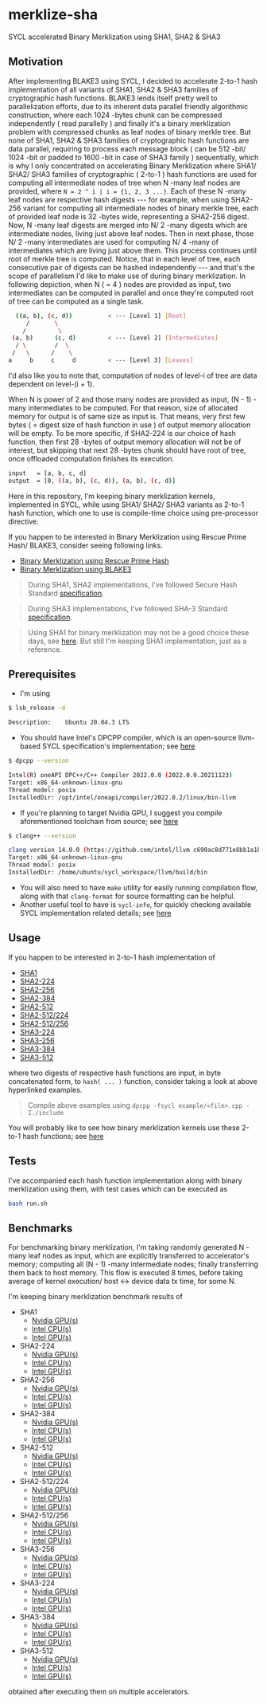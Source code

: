 # merklize-sha

SYCL accelerated Binary Merklization using SHA1, SHA2 & SHA3

## Motivation

After implementing BLAKE3 using SYCL, I decided to accelerate 2-to-1 hash implementation of all variants of SHA1, SHA2 & SHA3 families of cryptographic hash functions. BLAKE3 lends itself pretty well to parallelization efforts, due to its inherent data parallel friendly algorithmic construction, where each 1024 -bytes chunk can be compressed independently ( read parallelly ) and finally it's a binary merklization problem with compressed chunks as leaf nodes of binary merkle tree. But none of SHA1, SHA2 & SHA3 families of cryptographic hash functions are data parallel, requiring to process each message block ( can be 512 -bit/ 1024 -bit or padded to 1600 -bit in case of SHA3 family ) sequentially, which is why I only concentrated on accelerating Binary Merklization where SHA1/ SHA2/ SHA3 families of cryptographic ( 2-to-1 ) hash functions are used for computing all intermediate nodes of tree when N -many leaf nodes are provided, where `N = 2 ^ i | i = {1, 2, 3 ...}`. Each of these N -many leaf nodes are respective hash digests --- for example, when using SHA2-256 variant for computing all intermediate nodes of binary merkle tree, each of provided leaf node is 32 -bytes wide, representing a SHA2-256 digest. Now, N -many leaf digests are merged into N/ 2 -many digests which are intermediate nodes, living just above leaf nodes. Then in next phase, those N/ 2 -many intermediates are used for computing N/ 4 -many of intermediates which are living just above them. This process continues until root of merkle tree is computed. Notice, that in each level of tree, each consecutive pair of digests can be hashed independently --- and that's the scope of parallelism I'd like to make use of during binary merklization. In following depiction, when N ( = 4 ) nodes are provided as input, two intermediates can be computed in parallel and once they're computed root of tree can be computed as a single task.

```bash
  ((a, b), (c, d))          < --- [Level 1] [Root]
     /       \
    /         \
 (a, b)      (c, d)         < --- [Level 2] [Intermediates]
  / \        /  \
 /   \      /    \
a     b     c     d         < --- [Level 3] [Leaves]
```

I'd also like you to note that, computation of nodes of level-i of tree are data dependent on level-(i + 1).

When N is power of 2 and those many nodes are provided as input, (N - 1) -many intermediates to be computed. For that reason, size of allocated memory for output is of same size as input is. That means, very first few bytes ( = digest size of hash function in use ) of output memory allocation will be empty. To be more specific, if SHA2-224 is our choice of hash function, then first 28 -bytes of output memory allocation will not be of interest, but skipping that next 28 -bytes chunk should have root of tree, once offloaded computation finishes its execution.

```bash
input   = [a, b, c, d]
output  = [0, ((a, b), (c, d)), (a, b), (c, d)]
```

Here in this repository, I'm keeping binary merklization kernels, implemented in SYCL, while using SHA1/ SHA2/ SHA3 variants as 2-to-1 hash function, which one to use is compile-time choice using pre-processor directive.

If you happen to be interested in Binary Merklization using Rescue Prime Hash/ BLAKE3, consider seeing following links.

- [Binary Merklization using Rescue Prime Hash](https://github.com/itzmeanjan/ff-gpu)
- [Binary Merklization using BLAKE3](https://github.com/itzmeanjan/blake3)

> During SHA1, SHA2 implementations, I've followed Secure Hash Standard [specification](http://dx.doi.org/10.6028/NIST.FIPS.180-4).

> During SHA3 implementations, I've followed SHA-3 Standard [specification](http://dx.doi.org/10.6028/NIST.FIPS.202).

> Using SHA1 for binary merklization may not be a good choice these days, see [here](https://csrc.nist.gov/Projects/Hash-Functions/NIST-Policy-on-Hash-Functions). But still I'm keeping SHA1 implementation, just as a reference.

## Prerequisites

- I'm using 

```bash
$ lsb_release -d

Description:    Ubuntu 20.04.3 LTS
```

- You should have Intel's DPCPP compiler, which is an open-source llvm-based SYCL specification's implementation; see [here](https://www.intel.com/content/www/us/en/developer/tools/oneapi/base-toolkit-download.html)

```bash
$ dpcpp --version

Intel(R) oneAPI DPC++/C++ Compiler 2022.0.0 (2022.0.0.20211123)
Target: x86_64-unknown-linux-gnu
Thread model: posix
InstalledDir: /opt/intel/oneapi/compiler/2022.0.2/linux/bin-llvm
```

- If you're planning to target Nvidia GPU, I suggest you compile aforementioned toolchain from source; see [here](https://intel.github.io/llvm-docs/GetStartedGuide.html#prerequisites)

```bash
$ clang++ --version

clang version 14.0.0 (https://github.com/intel/llvm c690ac8d771e8bb1a1be651872b782f4044d936c)
Target: x86_64-unknown-linux-gnu
Thread model: posix
InstalledDir: /home/ubuntu/sycl_workspace/llvm/build/bin
```

- You will also need to have `make` utility for easily running compilation flow, along with that `clang-format` for source formatting can be helpful.
- Another useful tool to have is `sycl-info`, for quickly checking available SYCL implementation related details; see [here](https://github.com/codeplaysoftware/sycl-info)

## Usage

If you happen to be interested in 2-to-1 hash implementation of

- [SHA1](https://github.com/itzmeanjan/merklize-sha/blob/fd76b7a/example/sha1.cpp)
- [SHA2-224](https://github.com/itzmeanjan/merklize-sha/blob/fd76b7a/example/sha2_224.cpp)
- [SHA2-256](https://github.com/itzmeanjan/merklize-sha/blob/fd76b7a/example/sha2_256.cpp)
- [SHA2-384](https://github.com/itzmeanjan/merklize-sha/blob/fd76b7a/example/sha2_384.cpp)
- [SHA2-512](https://github.com/itzmeanjan/merklize-sha/blob/fd76b7a/example/sha2_512.cpp)
- [SHA2-512/224](https://github.com/itzmeanjan/merklize-sha/blob/fd76b7a/example/sha2_512_224.cpp)
- [SHA2-512/256](https://github.com/itzmeanjan/merklize-sha/blob/fd76b7a/example/sha2_512_256.cpp)
- [SHA3-224](https://github.com/itzmeanjan/merklize-sha/blob/8f9b168/example/sha3_224.cpp)
- [SHA3-256](https://github.com/itzmeanjan/merklize-sha/blob/8f9b168/example/sha3_256.cpp)
- [SHA3-384](https://github.com/itzmeanjan/merklize-sha/blob/8f9b168/example/sha3_384.cpp)
- [SHA3-512](https://github.com/itzmeanjan/merklize-sha/blob/8f9b168/example/sha3_512.cpp)

where two digests of respective hash functions are input, in byte concatenated form, to `hash( ... )` function, consider taking a look at above hyperlinked examples.

> Compile above examples using `dpcpp -fsycl example/<file>.cpp -I./include`

You will probably like to see how binary merklization kernels use these 2-to-1 hash functions; see [here](https://github.com/itzmeanjan/merklize-sha/blob/4aadd99/include/merklize.hpp)

## Tests

I've accompanied each hash function implementation along with binary merklization using them, with test cases which can be executed as

```bash
bash run.sh
```

## Benchmarks

For benchmarking binary merklization, I'm taking randomly generated N -many leaf nodes as input, which are explicitly transferred to accelerator's memory; computing all (N - 1) -many intermediate nodes; finally transferring them back to host memory. This flow is executed 8 times, before taking average of kernel execution/ host <-> device data tx time, for some N.

I'm keeping binary merklization benchmark results of

- SHA1
  - [Nvidia GPU(s)](results/sha1/nvidia_gpu.md)
  - [Intel CPU(s)](results/sha1/intel_cpu.md)
  - [Intel GPU(s)](results/sha1/intel_gpu.md)
- SHA2-224
  - [Nvidia GPU(s)](results/sha2-224/nvidia_gpu.md)
  - [Intel CPU(s)](results/sha2-224/intel_cpu.md)
  - [Intel GPU(s)](results/sha2-224/intel_gpu.md)
- SHA2-256
  - [Nvidia GPU(s)](results/sha2-256/nvidia_gpu.md)
  - [Intel CPU(s)](results/sha2-256/intel_cpu.md)
  - [Intel GPU(s)](results/sha2-256/intel_gpu.md)
- SHA2-384
  - [Nvidia GPU(s)](results/sha2-384/nvidia_gpu.md)
  - [Intel CPU(s)](results/sha2-384/intel_cpu.md)
  - [Intel GPU(s)](results/sha2-384/intel_gpu.md)
- SHA2-512
  - [Nvidia GPU(s)](results/sha2-512/nvidia_gpu.md)
  - [Intel CPU(s)](results/sha2-512/intel_cpu.md)
  - [Intel GPU(s)](results/sha2-512/intel_gpu.md)
- SHA2-512/224
  - [Nvidia GPU(s)](results/sha2-512-224/nvidia_gpu.md)
  - [Intel CPU(s)](results/sha2-512-224/intel_cpu.md)
  - [Intel GPU(s)](results/sha2-512-224/intel_gpu.md)
- SHA2-512/256
  - [Nvidia GPU(s)](results/sha2-512-256/nvidia_gpu.md)
  - [Intel CPU(s)](results/sha2-512-256/intel_cpu.md)
  - [Intel GPU(s)](results/sha2-512-256/intel_gpu.md)
- SHA3-256
  - [Nvidia GPU(s)](results/sha3-256/nvidia_gpu.md)
  - [Intel CPU(s)](results/sha3-256/intel_cpu.md)
  - [Intel GPU(s)](results/sha3-256/intel_gpu.md)
- SHA3-224
  - [Nvidia GPU(s)](results/sha3-224/nvidia_gpu.md)
  - [Intel CPU(s)](results/sha3-224/intel_cpu.md)
  - [Intel GPU(s)](results/sha3-224/intel_gpu.md)
- SHA3-384
  - [Nvidia GPU(s)](results/sha3-384/nvidia_gpu.md)
  - [Intel CPU(s)](results/sha3-384/intel_cpu.md)
  - [Intel GPU(s)](results/sha3-384/intel_gpu.md)
- SHA3-512
  - [Nvidia GPU(s)](results/sha3-512/nvidia_gpu.md)
  - [Intel CPU(s)](results/sha3-512/intel_cpu.md)
  - [Intel GPU(s)](results/sha3-512/intel_gpu.md)

obtained after executing them on multiple accelerators.
